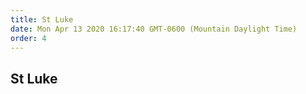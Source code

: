 ```yaml
---
title: St Luke
date: Mon Apr 13 2020 16:17:40 GMT-0600 (Mountain Daylight Time)
order: 4
---
```


## St Luke